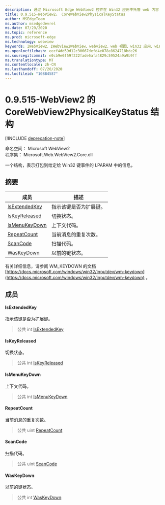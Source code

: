 ```yaml
---
description: 通过 Microsoft Edge WebView2 控件在 Win32 应用中托管 web 内容
title: 0.9.515-WebView2。 CoreWebView2PhysicalKeyStatus
author: MSEdgeTeam
ms.author: msedgedevrel
ms.date: 07/20/2020
ms.topic: reference
ms.prod: microsoft-edge
ms.technology: webview
keywords: IWebView2、IWebView2WebView、webview2、web 视图、win32 应用、win32、edge、ICoreWebView2、ICoreWebView2Controller、浏览器控件、边缘 html
ms.openlocfilehash: eecf4dd59d12c30667defd4e078e8624718bde26
ms.sourcegitcommit: e0cb9e6f59f222fade6afa4829c59524a9a9b9ff
ms.translationtype: MT
ms.contentlocale: zh-CN
ms.lasthandoff: 07/20/2020
ms.locfileid: "10884587"
---
```

# 0.9.515-WebView2 的 CoreWebView2PhysicalKeyStatus 结构 

[!INCLUDE [deprecation-note](../../includes/deprecation-note.md)]

命名空间： Microsoft WebView2 \
程序集： Microsoft.Web.WebView2.Core.dll

一个结构，表示打包到给定给 Win32 键事件的 LPARAM 中的信息。

## 摘要

 成员                        | 描述
--------------------------------|---------------------------------------------
[IsExtendedKey](#isextendedkey) | 指示该键是否为扩展键。
[IsKeyReleased](#iskeyreleased) | 切换状态。
[IsMenuKeyDown](#ismenukeydown) | 上下文代码。
[RepeatCount](#repeatcount) | 当前消息的重复次数。
[ScanCode](#scancode) | 扫描代码。
[WasKeyDown](#waskeydown) | 以前的键状态。

有关详细信息，请参阅 WM_KEYDOWN 的文档 [https://docs.microsoft.com/windows/win32/inputdev/wm-keydown](https://docs.microsoft.com/windows/win32/inputdev/wm-keydown) 。

## 成员

#### IsExtendedKey 

指示该键是否为扩展键。

> 公共 int [IsExtendedKey](#isextendedkey)

#### IsKeyReleased 

切换状态。

> 公共 int [IsKeyReleased](#iskeyreleased)

#### IsMenuKeyDown 

上下文代码。

> 公共 int [IsMenuKeyDown](#ismenukeydown)

#### RepeatCount 

当前消息的重复次数。

> 公共 uint [RepeatCount](#repeatcount)

#### ScanCode 

扫描代码。

> 公共 uint [ScanCode](#scancode)

#### WasKeyDown 

以前的键状态。

> 公共 int [WasKeyDown](#waskeydown)

